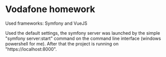 # Vodafone homework

Used frameworks: 
Symfony and VueJS

Used the default settings, the symfony server was launched by the simple "symfony server:start" command on the command line interface (windows powershell for me). After that the project is running on "https://localhost:8000".
